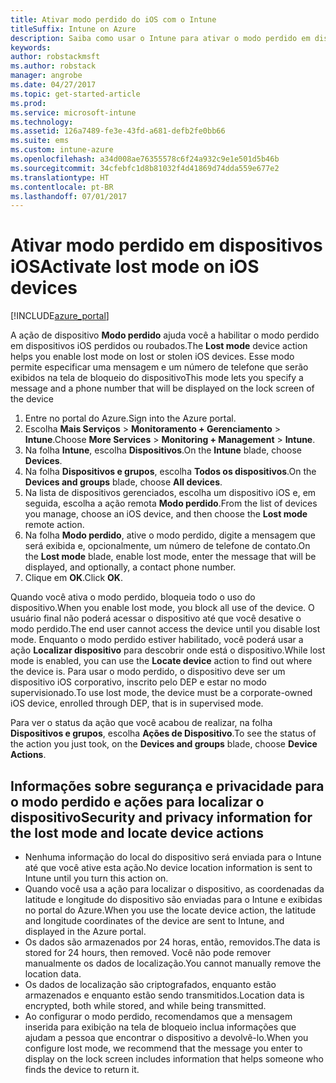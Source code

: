 ```yaml
---
title: Ativar modo perdido do iOS com o Intune
titleSuffix: Intune on Azure
description: Saiba como usar o Intune para ativar o modo perdido em dispositivos iOS perdidos ou roubados.
keywords: 
author: robstackmsft
ms.author: robstack
manager: angrobe
ms.date: 04/27/2017
ms.topic: get-started-article
ms.prod: 
ms.service: microsoft-intune
ms.technology: 
ms.assetid: 126a7489-fe3e-43fd-a681-defb2fe0bb66
ms.suite: ems
ms.custom: intune-azure
ms.openlocfilehash: a34d008ae76355578c6f24a932c9e1e501d5b46b
ms.sourcegitcommit: 34cfebfc1d8b81032f4d41869d74dda559e677e2
ms.translationtype: HT
ms.contentlocale: pt-BR
ms.lasthandoff: 07/01/2017
---
```

# <span data-ttu-id="de4f6-103">Ativar modo perdido em dispositivos iOS</span><span class="sxs-lookup"><span data-stu-id="de4f6-103">Activate lost mode on iOS devices</span></span>
<a id="activate-lost-mode-on-ios-devices" class="xliff"></a>


[!INCLUDE[azure_portal](./includes/azure_portal.md)]

<span data-ttu-id="de4f6-104">A ação de dispositivo **Modo perdido** ajuda você a habilitar o modo perdido em dispositivos iOS perdidos ou roubados.</span><span class="sxs-lookup"><span data-stu-id="de4f6-104">The **Lost mode** device action helps you enable lost mode on lost or stolen iOS devices.</span></span> <span data-ttu-id="de4f6-105">Esse modo permite especificar uma mensagem e um número de telefone que serão exibidos na tela de bloqueio do dispositivo</span><span class="sxs-lookup"><span data-stu-id="de4f6-105">This mode lets you specify a message and a phone number that will be displayed on the lock screen of the device</span></span>

1. <span data-ttu-id="de4f6-106">Entre no portal do Azure.</span><span class="sxs-lookup"><span data-stu-id="de4f6-106">Sign into the Azure portal.</span></span>
2. <span data-ttu-id="de4f6-107">Escolha **Mais Serviços** > **Monitoramento + Gerenciamento** > **Intune**.</span><span class="sxs-lookup"><span data-stu-id="de4f6-107">Choose **More Services** > **Monitoring + Management** > **Intune**.</span></span>
3. <span data-ttu-id="de4f6-108">Na folha **Intune**, escolha **Dispositivos**.</span><span class="sxs-lookup"><span data-stu-id="de4f6-108">On the **Intune** blade, choose **Devices**.</span></span>
4. <span data-ttu-id="de4f6-109">Na folha **Dispositivos e grupos**, escolha **Todos os dispositivos**.</span><span class="sxs-lookup"><span data-stu-id="de4f6-109">On the **Devices and groups** blade, choose **All devices**.</span></span>
5. <span data-ttu-id="de4f6-110">Na lista de dispositivos gerenciados, escolha um dispositivo iOS e, em seguida, escolha a ação remota **Modo perdido**.</span><span class="sxs-lookup"><span data-stu-id="de4f6-110">From the list of devices you manage, choose an iOS device, and then choose the **Lost mode** remote action.</span></span>
6. <span data-ttu-id="de4f6-111">Na folha **Modo perdido**, ative o modo perdido, digite a mensagem que será exibida e, opcionalmente, um número de telefone de contato.</span><span class="sxs-lookup"><span data-stu-id="de4f6-111">On the **Lost mode** blade, enable lost mode, enter the message that will be displayed, and optionally, a contact phone number.</span></span>
7. <span data-ttu-id="de4f6-112">Clique em **OK**.</span><span class="sxs-lookup"><span data-stu-id="de4f6-112">Click **OK**.</span></span>

<span data-ttu-id="de4f6-113">Quando você ativa o modo perdido, bloqueia todo o uso do dispositivo.</span><span class="sxs-lookup"><span data-stu-id="de4f6-113">When you enable lost mode, you block all use of the device.</span></span> <span data-ttu-id="de4f6-114">O usuário final não poderá acessar o dispositivo até que você desative o modo perdido.</span><span class="sxs-lookup"><span data-stu-id="de4f6-114">The end user cannot access the device until you disable lost mode.</span></span> <span data-ttu-id="de4f6-115">Enquanto o modo perdido estiver habilitado, você poderá usar a ação **Localizar dispositivo** para descobrir onde está o dispositivo.</span><span class="sxs-lookup"><span data-stu-id="de4f6-115">While lost mode is enabled, you can use the **Locate device** action to find out where the device is.</span></span>
<span data-ttu-id="de4f6-116">Para usar o modo perdido, o dispositivo deve ser um dispositivo iOS corporativo, inscrito pelo DEP e estar no modo supervisionado.</span><span class="sxs-lookup"><span data-stu-id="de4f6-116">To use lost mode, the device must be a corporate-owned iOS device, enrolled through DEP, that is in supervised mode.</span></span>

<span data-ttu-id="de4f6-117">Para ver o status da ação que você acabou de realizar, na folha **Dispositivos e grupos**, escolha **Ações de Dispositivo**.</span><span class="sxs-lookup"><span data-stu-id="de4f6-117">To see the status of the action you just took, on the **Devices and groups** blade, choose **Device Actions**.</span></span>

## <span data-ttu-id="de4f6-118">Informações sobre segurança e privacidade para o modo perdido e ações para localizar o dispositivo</span><span class="sxs-lookup"><span data-stu-id="de4f6-118">Security and privacy information for the lost mode and locate device actions</span></span>
<a id="security-and-privacy-information-for-the-lost-mode-and-locate-device-actions" class="xliff"></a>
- <span data-ttu-id="de4f6-119">Nenhuma informação do local do dispositivo será enviada para o Intune até que você ative esta ação.</span><span class="sxs-lookup"><span data-stu-id="de4f6-119">No device location information is sent to Intune until you turn this action on.</span></span>
- <span data-ttu-id="de4f6-120">Quando você usa a ação para localizar o dispositivo, as coordenadas da latitude e longitude do dispositivo são enviadas para o Intune e exibidas no portal do Azure.</span><span class="sxs-lookup"><span data-stu-id="de4f6-120">When you use the locate device action, the latitude and longitude coordinates of the device are sent to Intune, and displayed in the Azure portal.</span></span>
- <span data-ttu-id="de4f6-121">Os dados são armazenados por 24 horas, então, removidos.</span><span class="sxs-lookup"><span data-stu-id="de4f6-121">The data is stored for 24 hours, then removed.</span></span> <span data-ttu-id="de4f6-122">Você não pode remover manualmente os dados de localização.</span><span class="sxs-lookup"><span data-stu-id="de4f6-122">You cannot manually remove the location data.</span></span>
- <span data-ttu-id="de4f6-123">Os dados de localização são criptografados, enquanto estão armazenados e enquanto estão sendo transmitidos.</span><span class="sxs-lookup"><span data-stu-id="de4f6-123">Location data is encrypted, both while stored, and while being transmitted.</span></span>
- <span data-ttu-id="de4f6-124">Ao configurar o modo perdido, recomendamos que a mensagem inserida para exibição na tela de bloqueio inclua informações que ajudam a pessoa que encontrar o dispositivo a devolvê-lo.</span><span class="sxs-lookup"><span data-stu-id="de4f6-124">When you configure lost mode, we recommend that the message you enter to display on the lock screen includes information that helps someone who finds the device to return it.</span></span>

